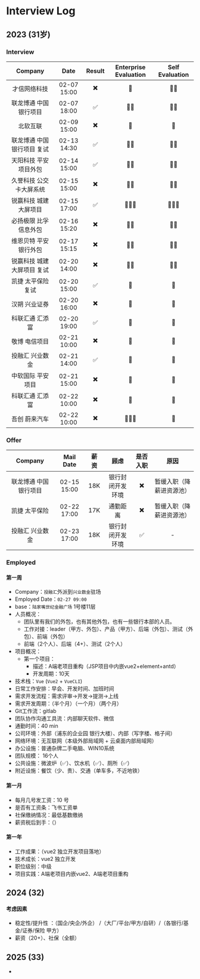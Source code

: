# Interview Log

## 2023 (31岁)

### Interview

|  Company | Date | Result | Enterprise Evaluation | Self Evaluation |
| :--------: |:-------------:|:-----:|:-----:|:-----:|
| 才信网络科技 | 02-07 15:00 | ✖️ | 🌟 | 🌟🌟 |
| 联龙博通 中国银行项目 | 02-07 18:00 | ✅ | 🌟🌟 | 🌟🌟 |
| 北软互联 | 02-09 15:00 | ✖️ | 🌟 | 🌟 |
| 联龙博通 中国银行项目 复试 | 02-13 14:30 | ✅ | 🌟🌟 | 🌟🌟 |
| 天阳科技 平安项目外包| 02-14 15:00 | ✅ | 🌟🌟 | 🌟🌟 |
| 久誉科技 公交卡大屏系统| 02-15 15:00 | ✖️ | 🌟🌟 | 🌟🌟 |
| 锐赢科技 城建大屏项目 | 02-15 17:00 | ✅ | 🌟🌟🌟 | 🌟🌟🌟 |
| 必扬极限 比孚信息外包 | 02-16 15:20 | ✖️ | 🌟🌟 | 🌟🌟 |
| 维恩贝特 平安银行外包 | 02-17 15:15 | ✖️ | 🌟🌟 | 🌟🌟 |
| 锐赢科技 城建大屏项目 复试 | 02-20 14:00 | ✖️ | 🌟🌟 | 🌟🌟 |
| 凯捷 太平保险 复试 | 02-20 15:00 | ✅ | 🌟 | 🌟 |
| 汉朔 兴业证券 | 02-20 16:00 | ✖️ | 🌟 | 🌟 |
| 科联汇通 汇添富  | 02-20 19:00 | ✅ | 🌟 | 🌟 |
| 敬博 电信项目 | 02-21 10:00 | ✖️ | 🌟 | 🌟 |
| 投融汇 兴业数金 | 02-21 14:00 | ✅ | 🌟 | 🌟 |
| 中软国际 平安项目 | 02-21 15:00 | ✖️ | 🌟 | 🌟 |
| 科联汇通 汇添富 | 02-22 10:00 | ✖️ | 🌟 | 🌟 |
| 吾创 蔚来汽车 | 02-22 10:00 | ✖️ | 🌟🌟🌟 | 🌟 |

### Offer

| Company | Mail Date | 薪资 | 顾虑 | 是否入职 | 原因 |
|:-----:|:--:|:--:|:--:|:--:|:--:|
| 联龙博通 中国银行项目 | 02-15 15:00 | 18K | 银行封闭开发环境 | ✖️ | 暂缓入职（降薪进资源池）|
| 凯捷 太平保险 | 02-22 17:00 | 17K | 通勤距离 | ✖️ |暂缓入职（降薪进资源池）|
| 投融汇 兴业数金 | 02-23 17:00 | 18K | 银行封闭开发环境 | ✅ | - |

### Employed

#### 第一周
- Company：`投融汇`外派到`兴业数金`驻场 
- Employed Date：`02-27 09:00`
- base：`陆家嘴世纪金融广场` 1号楼11层
- 人员概况：
  - 团队里有我们的外包，也有其他外包，也有一些银行本部的人员。
  - 工作对接：leader（甲方、外包）、产品（甲方）、后端（外包）、测试（外包）、前端（外包）
  - 前端（2个人）、后端（4+）、测试（2个人）
- 项目概况：
  - 第一个项目：
    - 描述：A端老项目重构（JSP项目中内嵌vue2+element+antd）
    - 开发周期：10天
- 技术栈：`Vue` (`Vue2` + `VueCLI`)
- 日常工作安排：早会、开发时间、加班时间
- 需求开发流程：需求评审->开发->提测->上线
- 需求开发周期：（半个月）（一个月）（两个月）
- Git工作流：gitlab
- 团队协作沟通工具流：内部聊天软件、微信
- 通勤时间：40 min
- 公司环境：外部（浦东的企业园 银行大楼）、内部（写字楼、格子间）
- 网络环境：无互联网（本级外部局域网 + 云桌面内部局域网）
- 办公设施：普通杂牌二手电脑、WIN10系统
- 团队规模： 16个人
- 公共设施：微波炉（✅）、饮水机（✅）、厕所（✅）
- 附近设施：餐饮（少、贵）、交通（单车多，不近地铁）
#### 第一月
- 每月几号发工资：10 号
- 是否有工资条：飞书工资单
- 社保缴纳情况：最低基数缴纳
- 薪资税后到手：（）
#### 第一年
- 工作成果：（vue2 独立开发项目落地）
- 技术成长：vue2 独立开发
- 职位级别：中级
- 项目实践：A端老项目内嵌vue2、A端老项目重构


## 2024 (32)

#### 考虑因素
- 稳定性/提升性 ：（国企/央企/外企） /（大厂/平台/甲方/自研）/（各银行/基金/证券/保险 甲方）
- 薪资（20+）、社保（全额）



## 2025 (33)

- 

